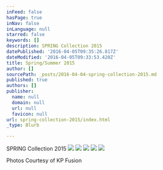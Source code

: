 ```yaml
---
inFeed: false
hasPage: true
inNav: false
inLanguage: null
starred: false
keywords: []
description: SPRING Collection 2015
datePublished: '2016-04-05T09:35:26.817Z'
dateModified: '2016-04-05T09:33:53.420Z'
title: Spring/Summer 2015
author: []
sourcePath: _posts/2016-04-04-spring-collection-2015.md
published: true
authors: []
publisher:
  name: null
  domain: null
  url: null
  favicon: null
url: spring-collection-2015/index.html
_type: Blurb

---
```

SPRING Collection 2015
![](https://the-grid-user-content.s3-us-west-2.amazonaws.com/22001e22-5594-4d24-a116-416021c691d4.jpg)
![](https://the-grid-user-content.s3-us-west-2.amazonaws.com/13e26911-59ce-4291-a4a5-9e28532239ec.jpg)
![](https://the-grid-user-content.s3-us-west-2.amazonaws.com/b4317fc4-e787-4cd6-965b-a71c0075f117.jpg)
![](https://the-grid-user-content.s3-us-west-2.amazonaws.com/7fe9605d-b161-47bd-a342-ff9ab71d48b3.jpg)
![](https://the-grid-user-content.s3-us-west-2.amazonaws.com/5e99519f-604c-4531-84d8-c9bf0dafb380.jpg)

Photos Courtesy of KP Fusion